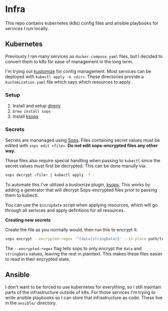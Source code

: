 # Infra

This repo contains kubernetes (k8s) config files and ansible playbooks for
services I run locally.

## Kubernetes

Previously I ran many services as `docker-compose.yaml` files, but I decided to
convert them to k8s for ease of management in the long term.

I'm trying out [kustomize] for config management. Most services can be deployed
with `kubectl apply -k <dir>`. These directories provide a `kustomization.yaml`
file which says which resources to apply.

[kustomize]: https://kustomize.io/

### Setup

1. Install and setup [direnv](https://github.com/direnv/direnv)
2. `brew install sops`
3. Install [ksops](https://github.com/viaduct-ai/kustomize-sops?tab=readme-ov-file#installation)


### Secrets

Secrets are mananaged using [Sops]. Files containing secret values must be
edited with `sops edit <file>`. __Do not edit sops-encrypted files any other way.__

These files also require special handling when passing to `kubectl` since the
secret values must first be decrypted. This can be done manully via:

```bash
sops decrypt <file> | kubectl apply -f -
```

To automate this I've utilized a kustomize plugin, [ksops]. This works by
adding a generator that will decrypt Sops-encrypted files prior to passing them
to kubectl.

You can use the `bin/update` script when applying resources, which will go
through all serivces and apply defintions for all resources.

[Sops]: https://github.com/getsops/sops
[ksops]: https://github.com/viaduct-ai/kustomize-sops

__Creating new secrets__

Create the file as you normally would, then run this to encrypt it:

```bash
sops encrypt --encrypted-regex '^(data|stringData)$' --in-place path/to/file.yaml
```

The `--encrypted-regex` flag tells sops to only encrypt the `data` and
`stringData` values, leaving the rest in plaintext. This makes these files
easier to read in their encrypted state.


## Ansible

I don't want to be forced to use kubernetes for everything, so I still maintain
parts of the infrastructure outside of k8s. For those services I'm trying to
write ansible playbooks so I can store that infrastructure as code. These live
in the `ansible/` directory.
